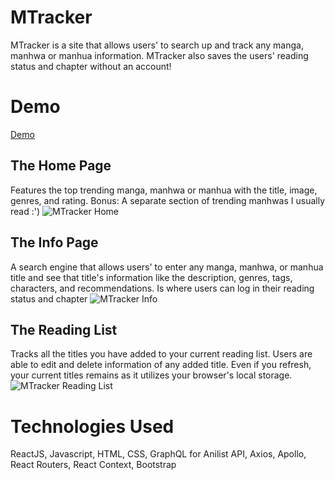 # MTracker
MTracker is a site that allows users' to search up and track any manga, manhwa or manhua information. MTracker also saves the users' reading status and chapter without an account!

# Demo
[Demo](https://juliannejorda.github.io/MTracker/#/)

## The Home Page
Features the top trending manga, manhwa or manhua with the title, image, genres, and rating.
Bonus: A separate section of trending manhwas I usually read :')
![MTracker Home](demo/MTracker_Home.gif)
## The Info Page
A search engine that allows users' to enter any manga, manhwa, or manhua title and see that title's information like the description, genres, tags, characters, and recommendations. Is where users can log in their reading status and chapter
![MTracker Info](demo/MTrackerInfo.gif)
## The Reading List
Tracks all the titles you have added to your current reading list. Users are able to edit and delete information of any added title. Even if you refresh, your current titles remains as it utilizes your browser's local storage.
![MTracker Reading List](demo/MTrackerReadingList.gif)

# Technologies Used
ReactJS, Javascript, HTML, CSS, GraphQL for Anilist API, Axios, Apollo, React Routers, React Context, Bootstrap
